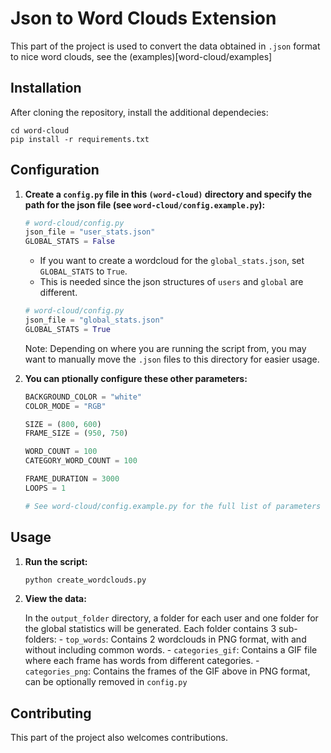 # Json to Word Clouds Extension

This part of the project is used to convert the data obtained in `.json` format to nice word clouds, see the (examples)[word-cloud/examples]

## Installation

After cloning the repository, install the additional dependecies:

```shell
cd word-cloud
pip install -r requirements.txt
```

## Configuration

1. **Create a `config.py` file in this `(word-cloud)` directory and specify the path for the json file (see `word-cloud/config.example.py`):**

    ```python
    # word-cloud/config.py
    json_file = "user_stats.json"
    GLOBAL_STATS = False
    ```

    - If you want to create a wordcloud for the `global_stats.json`, set `GLOBAL_STATS` to `True`.
    - This is needed since the json structures of `users` and `global` are different.

    ```python
    # word-cloud/config.py
    json_file = "global_stats.json"
    GLOBAL_STATS = True
    ```

    Note: Depending on where you are running the script from, you may want to manually move the `.json` files to this directory for easier usage.

2. **You can ptionally configure these other parameters:**

    ```python
    BACKGROUND_COLOR = "white"
    COLOR_MODE = "RGB"

    SIZE = (800, 600)
    FRAME_SIZE = (950, 750)

    WORD_COUNT = 100
    CATEGORY_WORD_COUNT = 100

    FRAME_DURATION = 3000
    LOOPS = 1

    # See word-cloud/config.example.py for the full list of parameters
    ```

## Usage

1. **Run the script:**

   ```sh
   python create_wordclouds.py
   ```

2. **View the data:**

    In the `output_folder` directory, a folder for each user and one folder for the global statistics will be generated.
    Each folder contains 3 sub-folders:
        - `top_words`: Contains 2 wordclouds in PNG format, with and without including common words.
        - `categories_gif`: Contains a GIF file where each frame has words from different categories. 
        - `categories_png`: Contains the frames of the GIF above in PNG format, can be optionally removed in `config.py`

## Contributing

This part of the project also welcomes contributions.

